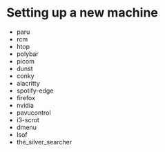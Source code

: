 # Setting up a new machine

- paru
- rcm
- htop
- polybar
- picom
- dunst
- conky
- alacritty
- spotify-edge
- firefox
- nvidia
- pavucontrol
- i3-scrot
- dmenu
- lsof
- the_silver_searcher
